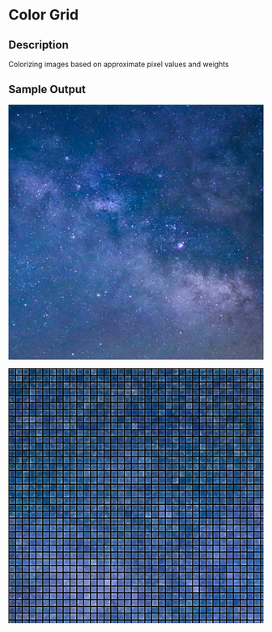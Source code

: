 # Color Grid

## Description

Colorizing images based on approximate pixel values and weights

## Sample Output

![si-1](sample-image-1.JPG)

![mw-1](milky-way-2-new.png)